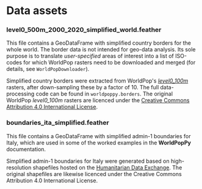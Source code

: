 # Data assets

### level0_500m_2000_2020_simplified_world.feather

This file contains a GeoDataFrame with simplified country borders for the whole world. The
border data is not intended for geo-data analysis. Its sole purpose is to translate *user-specified* 
areas of interest into a list of ISO-codes for which WorldPop rasters need to be downloaded and 
merged (for details, see `WorldPopDownloader`). 

Simplified country borders were extracted from WorldPop's [*level0_100m*](https://hub.worldpop.org/geodata/listing?id=62) rasters, 
after down-sampling these by a factor of 10. The full data-processing code can be found 
in `worldpoppy.borders`. The original WorldPop *level0_100m* rasters are licenced under the 
[Creative Commons Attribution 4.0 International License](https://hub.worldpop.org/data/licence.txt). 

 
### boundaries_ita_simplified.feather

This file contains a GeoDataFrame with simplified admin-1 boundaries for Italy, which are used 
in some of the worked examples in the **WorldPopPy** documentation.  

Simplified admin-1 boundaries for Italy were generated based on high-resolution shapefiles hosted 
on the [Humanitarian Data Exchange](https://data.humdata.org/dataset/kontur-boundaries-italy). The original shapefiles are likewise licenced under the 
Creative Commons Attribution 4.0 International License.
